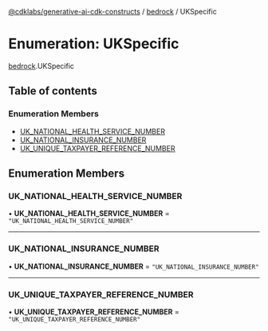 [@cdklabs/generative-ai-cdk-constructs](../README.md) / [bedrock](../modules/bedrock.md) / UKSpecific

# Enumeration: UKSpecific

[bedrock](../modules/bedrock.md).UKSpecific

## Table of contents

### Enumeration Members

- [UK\_NATIONAL\_HEALTH\_SERVICE\_NUMBER](bedrock.UKSpecific.md#uk_national_health_service_number)
- [UK\_NATIONAL\_INSURANCE\_NUMBER](bedrock.UKSpecific.md#uk_national_insurance_number)
- [UK\_UNIQUE\_TAXPAYER\_REFERENCE\_NUMBER](bedrock.UKSpecific.md#uk_unique_taxpayer_reference_number)

## Enumeration Members

### UK\_NATIONAL\_HEALTH\_SERVICE\_NUMBER

• **UK\_NATIONAL\_HEALTH\_SERVICE\_NUMBER** = ``"UK_NATIONAL_HEALTH_SERVICE_NUMBER"``

___

### UK\_NATIONAL\_INSURANCE\_NUMBER

• **UK\_NATIONAL\_INSURANCE\_NUMBER** = ``"UK_NATIONAL_INSURANCE_NUMBER"``

___

### UK\_UNIQUE\_TAXPAYER\_REFERENCE\_NUMBER

• **UK\_UNIQUE\_TAXPAYER\_REFERENCE\_NUMBER** = ``"UK_UNIQUE_TAXPAYER_REFERENCE_NUMBER"``
